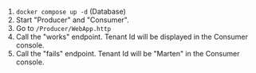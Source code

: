 
1. `docker compose up -d` (Database)
2. Start "Producer" and "Consumer".
3. Go to `/Producer/WebApp.http`
4. Call the "works" endpoint. Tenant Id will be displayed in the Consumer console.
5. Call the "fails" endpoint. Tenant Id will be "Marten" in the Consumer console.

